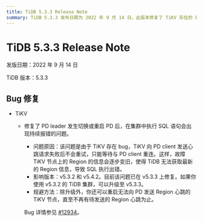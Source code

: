 ```yaml
---
title: TiDB 5.3.3 Release Note
summary: TiDB 5.3.3 发布日期为 2022 年 9 月 14 日。此版本修复了 TiKV 存在的 bug，该 bug 导致在执行 SQL 语句时出现持续报错的问题。影响版本为 v5.3.2 和 v5.4.2，已在 v5.3.3 上修复。如果使用 v5.3.2 的 TiDB 集群，可以升级至 v5.3.3。除升级外，还可以重启无法向 PD 发送 Region 心跳的 TiKV 节点，直至不再有待发送的 Region 心跳为止。
---
```


# TiDB 5.3.3 Release Note

发版日期：2022 年 9 月 14 日

TiDB 版本：5.3.3

## Bug 修复

+ TiKV

    - 修复了 PD leader 发生切换或重启 PD 后，在集群中执行 SQL 语句会出现持续报错的问题。

        - 问题原因：该问题是由于 TiKV 存在 bug，TiKV 向 PD client 发送心跳请求失败后不会重试，只能等待与 PD client 重连。这样，故障 TiKV 节点上的 Region 的信息会逐步变旧，使得 TiDB 无法获取最新的 Region 信息，导致 SQL 执行出错。
        - 影响版本：v5.3.2 和 v5.4.2。目前该问题已在 v5.3.3 上修复。如果你使用 v5.3.2 的 TiDB 集群，可以升级至 v5.3.3。
        - 规避方法：除升级外，你还可以重启无法向 PD 发送 Region 心跳的 TiKV 节点，直至不再有待发送的 Region 心跳为止。

        Bug 详情参见 [#12934](https://github.com/tikv/tikv/issues/12934)。
